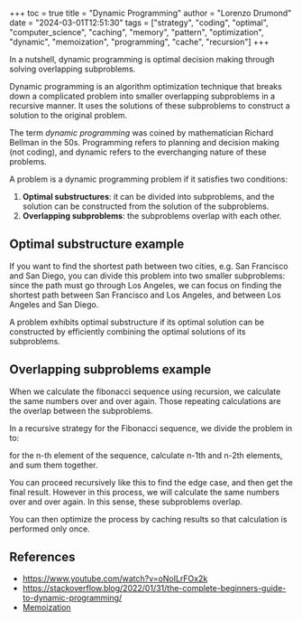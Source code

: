 +++
toc = true
title = "Dynamic Programming"
author = "Lorenzo Drumond"
date = "2024-03-01T12:51:30"
tags = ["strategy",  "coding",  "optimal",  "computer_science",  "caching",  "memory",  "pattern",  "optimization",  "dynamic",  "memoization",  "programming",  "cache",  "recursion"]
+++


In a nutshell, dynamic programming is optimal decision making through solving overlapping subproblems.

Dynamic programming is an algorithm optimization technique that breaks down a complicated problem into smaller overlapping subproblems in a recursive manner. It uses the solutions of these subproblems to construct a solution to the original problem.

The term _dynamic programming_ was coined by mathematician Richard Bellman in the 50s. Programming refers to planning and decision making (not coding), and dynamic refers to the everchanging nature of these problems.

A problem is a dynamic programming problem if it satisfies two conditions:

1. __Optimal substructures__: it can be divided into subproblems, and the solution can be constructed from the solution of the subproblems.
2. __Overlapping subproblems__: the subproblems overlap with each other.

## Optimal substructure example
If you want to find the shortest path between two cities, e.g. San Francisco and San Diego, you can divide this problem into two smaller subproblems: since the path must go through Los Angeles, we can focus on finding the shortest path between San Francisco and Los Angeles, and between Los Angeles and San Diego.

A problem exhibits optimal substructure if its optimal solution can be constructed by efficiently combining the optimal solutions of its subproblems.

## Overlapping subproblems example
When we calculate the fibonacci sequence using recursion, we calculate the same numbers over and over again. Those repeating calculations are the overlap between the subproblems.

In a recursive strategy for the Fibonacci sequence, we divide the problem in to:

for the n-th element of the sequence, calculate n-1th and n-2th elements, and sum them together.

You can proceed recursively like this to find the edge case, and then get the final result. However in this process, we will calculate the same numbers over and over again. In this sense, these subproblems overlap.

You can then optimize the process by caching results so that calculation is performed only once.

## References
- https://www.youtube.com/watch?v=oNoILrFOx2k
- https://stackoverflow.blog/2022/01/31/the-complete-beginners-guide-to-dynamic-programming/
- [Memoization](/wiki/Memoization/)
